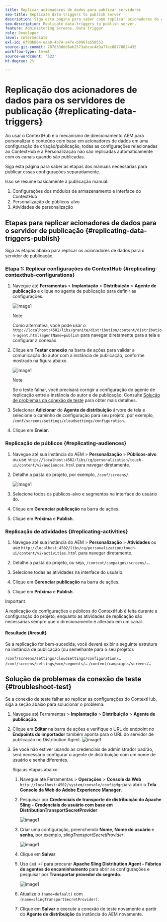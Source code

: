 ```yaml
---
title: Replicar acionadores de dados para publicar servidores
seo-title: Replicate data-triggers to publish server
description: Siga esta página para saber como replicar acionadores de dados para o servidor de publicação.
seo-description: Replicate data-triggers to publish server.
feature: Administering Screens, Data Trigger
role: Developer
level: Intermediate
exl-id: 6f90b864-eaa0-4b74-a47e-b0967a550552
source-git-commit: 707833ddd8ab2573abcac4e9a77ec88778624435
workflow-type: tm+mt
source-wordcount: '522'
ht-degree: 2%

---
```


# Replicação dos acionadores de dados para os servidores de publicação {#replicating-data-triggers}

Ao usar o ContextHub e o mecanismo de direcionamento AEM para personalizar o conteúdo com base em acionadores de dados em uma configuração de criação/publicação, todas as configurações relacionadas ao ContextHub e à Personalização não são replicadas automaticamente com os canais quando são publicadas.

Siga esta página para saber as etapas dos manuais necessárias para publicar essas configurações separadamente.

Isso se resume basicamente à publicação manual:

1. Configurações dos módulos de armazenamento e interface do ContextHub
1. Personalização de públicos-alvo
1. Atividades de personalização

## Etapas para replicar acionadores de dados para o servidor de publicação {#replicating-data-triggers-publish}

Siga as etapas abaixo para replicar os acionadores de dados para o servidor de publicação.

### Etapa 1: Replicar configurações do ContextHub {#replicating-contexthub-configurations}

1. Navegue até **Ferramentas** > **Implantação** > **Distribuição** > **Agente de publicação** e clique no agente de publicação para definir as configurações.

   ![image1](/help/user-guide/assets/replicating-triggers/replicating-triggers1.png)

   >[!NOTE]
   >
   >Como alternativa, você pode usar o `http://localhost:4502/libs/granite/distribution/content/distribution-agent.html?agentName=publish` para navegar diretamente para a tela e configurar a conexão.

1. Clique em **Testar conexão** na barra de ações para validar a comunicação do autor com a instância de publicação, conforme mostrado na figura abaixo.

   ![image1](/help/user-guide/assets/replicating-triggers/replicating-triggers2.png)

   >[!NOTE]
   >
   >Se o teste falhar, você precisará corrigir a configuração do agente de replicação entre a instância do autor e de publicação. Consulte [Solução de problemas da conexão de teste](/help/user-guide/replicating-data-triggers.md#troubleshoot-test) para obter mais detalhes.

1. Selecionar **Adicionar** do **Agente de distribuição** árvore de tela e selecione o caminho de configuração para seu projeto, por exemplo, `/conf/screens/settings/cloudsettings/configuration`.

1. Clique em **Enviar**.

### Replicação de públicos {#replicating-audiences}

1. Navegue até sua instância do AEM > **Personalização** > **Públicos-alvo** ou use `http://localhost:4502/libs/cq/personalization/touch-ui/content/v2/audiences.html` para navegar diretamente.

1. Detalhe a pasta do projeto, por exemplo, `/conf/screens/`.

   ![image1](/help/user-guide/assets/replicating-triggers/replicating-triggers10.png)

1. Selecione todos os públicos-alvo e segmentos na interface do usuário do.

1. Clique em **Gerenciar publicação** na barra de ações.

1. Clique em **Próxima** e **Publish**.

### Replicação de atividades  {#replicating-activities}

1. Navegue até sua instância do AEM > **Personalização** > **Atividades** ou use `http://localhost:4502/libs/cq/personalization/touch-ui/content/v2/activities.html` para navegar diretamente.

1. Detalhe a pasta do projeto, ou seja, `/content/campaigns/screens/…`.

1. Selecione todas as atividades na interface do usuário.

1. Clique em **Gerenciar publicação** na barra de ações.

1. Clique em **Próxima** e **Publish**.

>[!IMPORTANT]
>
>A replicação de configurações e públicos do ContextHub é feita durante a configuração do projeto, enquanto as atividades de replicação são necessárias sempre que o direcionamento é alterado em um canal.

#### Resultado {#result}

Se a replicação for bem-sucedida, você deverá exibir a seguinte estrutura na instância de publicação (ou semelhante para o seu projeto):

`/conf/screens/settings/cloudsettings/configuration/…`
`/conf/screens/settings/wcm/segments/…`
`/content/campaigns/screens/…`

## Solução de problemas da conexão de teste {#troubleshoot-test}

Se a conexão de teste falhar ao replicar as configurações do ContextHub, siga a seção abaixo para solucionar o problema:

1. Navegue até Ferramentas > **Implantação** > **Distribuição** > **Agente de publicação**.

1. Clique em **Editar** na barra de ações e verifique o URL do endpoint no **Endpoints do importador** também aponta para o URL do servidor de publicação no Distribution Agent.
   ![image1](/help/user-guide/assets/replicating-triggers/replicating-triggers9.png)

1. Se você não estiver usando as credenciais de administrador padrão, será necessário configurar o agente de distribuição com um nome de usuário e senha diferentes.

   Siga as etapas abaixo:

   1. Navegue até Ferramentas > **Operações** > **Console da Web** `http://localhost:4502/system/console/configMgr`para abrir o **Tela Console da Web do Adobe Experience Manager**.
   1. Pesquisar por **Credenciais de transporte de distribuição do Apache Sling - Credenciais do usuário com base em DistributionTransportSecretProvider**

      ![image1](/help/user-guide/assets/replicating-triggers/replicating-triggers6.png)

   1. Criar uma configuração, preenchendo **Nome**, **Nome do usuário** e **senha**, por exemplo, *slingTransportSecretProvider*.

      ![image1](/help/user-guide/assets/replicating-triggers/replicating-triggers7.png)

   1. Clique em **Salvar**
   1. Uso `Cmd +F` para procurar **Apache Sling Distribution Agent - Fábrica de agentes de encaminhamento** para abrir as configurações e pesquisar por **Transportar provedor do segredo**.

      ![image1](/help/user-guide/assets/replicating-triggers/replicating-triggers8.png)

   1. Atualize o `(name=default)` com `(name=slingTransportSecretProvider)`.
   1. Clique em **Salvar** e execute a conexão de teste novamente a partir do **Agente de distribuição** da instância do AEM novamente.
